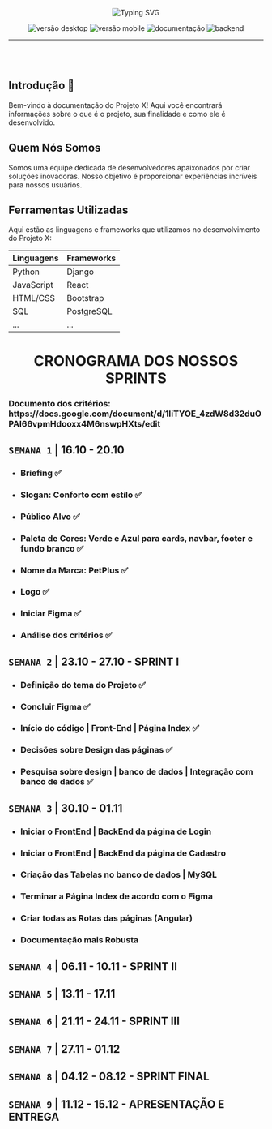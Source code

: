 <p align="center">
<img src="https://readme-typing-svg.demolab.com?font=Fira+Code&weight=440&size=22&pause=1000&color=38F77CFF&center=true&vCenter=true&repeat=false&width=435&lines=PetPlus" alt="Typing SVG" /></a>
</p>
<p align="center">
   <img src="https://img.shields.io/badge/Site-DOING-blue?style=for-the-badge" alt="versão desktop" />
  <img src="https://img.shields.io/badge/Mobile-DOING-blue?style=for-the-badge" alt="versão mobile" />
  <img src="https://img.shields.io/badge/Documentation-DOING-blue?style=for-the-badge" alt="documentação" />
  <img src="https://img.shields.io/badge/Backend-DOING-blue?style=for-the-badge" alt="backend" />
</p>
<hr>
<br>
<br>

## Introdução 👋

Bem-vindo à documentação do Projeto X! Aqui você encontrará informações sobre o que é o projeto, sua finalidade e como ele é desenvolvido.

## Quem Nós Somos

Somos uma equipe dedicada de desenvolvedores apaixonados por criar soluções inovadoras. Nosso objetivo é proporcionar experiências incríveis para nossos usuários.

## Ferramentas Utilizadas

Aqui estão as linguagens e frameworks que utilizamos no desenvolvimento do Projeto X:

| Linguagens   | Frameworks   |
|--------------|--------------|
| Python       | Django       |
| JavaScript   | React        |
| HTML/CSS     | Bootstrap    |
| SQL          | PostgreSQL   |
| ...          | ...          |



<h1 align="center"> CRONOGRAMA DOS NOSSOS SPRINTS</h1>

<h3>Documento dos critérios: https://docs.google.com/document/d/1IiTYOE_4zdW8d32duOPAI66vpmHdooxx4M6nswpHXts/edit</h3>

## `SEMANA 1` |  16.10 - 20.10 
- ### Briefing ✅
- ### Slogan: Conforto com estilo ✅
- ### Público Alvo ✅
- ### Paleta de Cores: Verde e Azul para cards, navbar, footer e fundo branco ✅
- ### Nome da Marca: PetPlus ✅
- ### Logo ✅
- ### Iniciar Figma ✅
- ### Análise dos critérios ✅ 


## `SEMANA 2` | 23.10 - 27.10 - SPRINT I
- ### Definição do tema do Projeto ✅
- ### Concluir Figma ✅
- ### Início do código | Front-End | Página Index ✅
- ### Decisões sobre Design das páginas ✅
- ### Pesquisa sobre design | banco de dados | Integração com banco de dados ✅

## `SEMANA 3` | 30.10 - 01.11
- ### Iniciar o FrontEnd | BackEnd da página de Login
- ### Iniciar o FrontEnd | BackEnd da página de Cadastro
- ### Criação das Tabelas no banco de dados | MySQL
- ### Terminar a Página Index de acordo com o Figma
- ### Criar todas as Rotas das páginas (Angular)
- ### Documentação mais Robusta

## `SEMANA 4` | 06.11 - 10.11 - SPRINT II

## `SEMANA 5` | 13.11 - 17.11

## `SEMANA 6` | 21.11 - 24.11 - SPRINT III

## `SEMANA 7` | 27.11 - 01.12

## `SEMANA 8` | 04.12 - 08.12 - SPRINT FINAL

## `SEMANA 9` | 11.12 - 15.12 - APRESENTAÇÃO E ENTREGA
